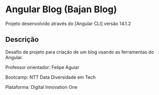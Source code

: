 # Angular Blog (Bajan Blog)

Projeto desenvolvido através do [Angular CLI] versão 14.1.2

## Descrição

Desafio de projeto para criação de um blog usando as ferramentas do Angular.

Professor orientador: Felipe Aguiar

Bootcamp: NTT Data Diversidade em Tech

Plataforma: Digital Innovation One